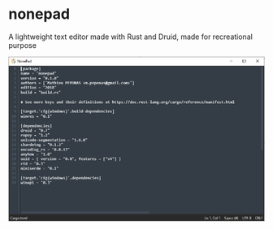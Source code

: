# nonepad
A lightweight text editor made with Rust and Druid, made for recreational purpose

![capture](/images/capture.png?raw=true "Capture")
